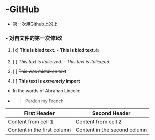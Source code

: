 # -GitHub
- 第一次用Github上的上
###  - 对自文件的第一次修l改
1. [x] **This is blod text.** 
       - __This is blod text.__:+1:
       
2. [ ] *This text is italicized.* 
         - _This text is italicized._
3. [ ] ~~This was mistaken text~~
4. [ ] **This text is _extremely_ import**
- In the words of Abrahan Lincoln:
- > Pardon my French

First Header | Second Header
------------ | -------------
Content from cell 1 | Content from cell 2
Content in the first column | Content in the second column
